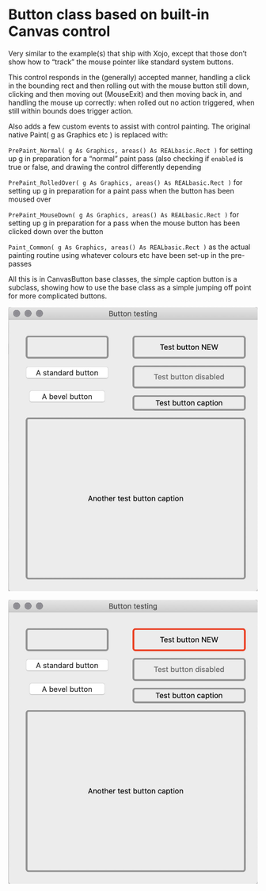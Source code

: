 # Button class based on built-in Canvas control

Very similar to the example(s) that ship with Xojo, except that those don’t show how to “track” the mouse pointer like standard system buttons.

This control responds in the (generally) accepted manner, handling a click in the bounding rect and then rolling out with the mouse button still down, clicking and then moving out (MouseExit) and then moving back in, and handling the mouse up correctly: when rolled out no action triggered, when still within bounds does trigger action.

Also adds a few custom events to assist with control painting. The original native Paint( g as Graphics etc ) is replaced with:

`PrePaint_Normal( g As Graphics, areas() As REALbasic.Rect )` for setting up g in preparation for a “normal” paint pass (also checking if `enabled` is true or false, and drawing the control differently depending

`PrePaint_RolledOver( g As Graphics, areas() As REALbasic.Rect )` for setting up g in preparation for a paint pass when the button has been moused over

`PrePaint_MouseDown( g As Graphics, areas() As REALbasic.Rect )` for setting up g in preparation for a pass when the mouse button has been clicked down over the button

`Paint_Common( g As Graphics, areas() As REALbasic.Rect )` as the actual painting routine using whatever colours etc have been set-up in the pre-passes

All this is in CanvasButton base classes, the simple caption button is a subclass, showing how to use the base class as a simple jumping off point for more complicated buttons.

![Screenshot of normal states](/screenshots/normal.jpg)

![Screenshot when rolled over](/screenshots/rolled_over.jpg)

